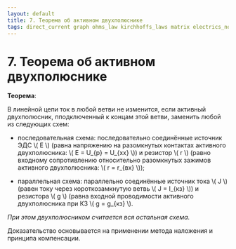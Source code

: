 ```yaml
---
layout: default
title: 7. Теорема об активном двухполюснике
tags: direct_current graph ohms_law kirchhoffs_laws matrix electrics_notes studying
---
```


# 7. Теорема об активном двухполюснике

**Теорема**:

В линейной цепи ток в любой ветви не изменится, если активный двухполюсник, пподключенный к концам этой ветви, заменить любой из следующих схем:

* последовательная схема: последовательно соединённые источник ЭДС \\( E \\) (равна напряжению на разомкнутых контактах активного двухполюсника: \\( E = U_{р} = U_{хх} \\)) и резистор \\( r \\) (равно входному сопротивлению относительно разомкнутых зажимов активного двухполюсника: \\( r = r_{вх} \\));

* параллельная схема: параллельно соединённые источник тока \\( J \\) (равен току через короткозамкнутую ветвь \\( J = I_{кз} \\)) и резистора \\( g \\) (равна входной проводимости активного двухполюсника при КЗ \\( g = g_{кз} \\).

*При этом двухполюсником считается вся остальная схема.*

Доказательство основывается на применении метода наложения и принципа компенсации.
